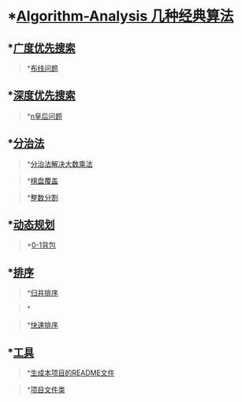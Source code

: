 # *[Algorithm-Analysis  几种经典算法](https://github.com/FDws/Algorithm-Analysis/tree/master/src)		

## *[广度优先搜索](https://github.com/FDws/Algorithm-Analysis/tree/master/src/bfs)		

> *[布线问题](https://github.com/FDws/Algorithm-Analysis/tree/master/src/bfs/RouteProblem.java)		

## *[深度优先搜索](https://github.com/FDws/Algorithm-Analysis/tree/master/src/dfs)		

> *[n皇后问题](https://github.com/FDws/Algorithm-Analysis/tree/master/src/dfs/King.java)		

## *[分治法](https://github.com/FDws/Algorithm-Analysis/tree/master/src/divide)		

> *[分治法解决大数乘法](https://github.com/FDws/Algorithm-Analysis/tree/master/src/divide/BigInteger.java)		

> *[棋盘覆盖](https://github.com/FDws/Algorithm-Analysis/tree/master/src/divide/CoverChessBoard.java)		

> *[整数分割](https://github.com/FDws/Algorithm-Analysis/tree/master/src/divide/IntegerPartition.java)		

## *[动态规划](https://github.com/FDws/Algorithm-Analysis/tree/master/src/dp)		

> *[0-1背包](https://github.com/FDws/Algorithm-Analysis/tree/master/src/dp/Knapsack01.java)		

## *[排序](https://github.com/FDws/Algorithm-Analysis/tree/master/src/sort)		

> *[归并排序](https://github.com/FDws/Algorithm-Analysis/tree/master/src/sort/MergeSort.java)		

> *[](https://github.com/FDws/Algorithm-Analysis/tree/master/src/sort/Msort.java)		

> *[快速排序](https://github.com/FDws/Algorithm-Analysis/tree/master/src/sort/QuickSort.java)		

## *[工具](https://github.com/FDws/Algorithm-Analysis/tree/master/src/tools)		

> *[生成本项目的README文件](https://github.com/FDws/Algorithm-Analysis/tree/master/src/tools/Project.java)		

> *[项目文件类](https://github.com/FDws/Algorithm-Analysis/tree/master/src/tools/ProjectFile.java)		

